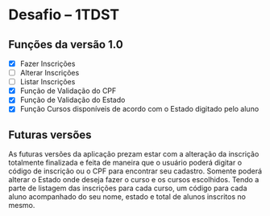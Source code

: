 # Desafio – 1TDST

## Funções da versão 1.0

- [x] Fazer Inscrições
- [ ] Alterar Inscrições
- [ ] Listar Inscrições
- [x] Função de Validação do CPF
- [x] Função de Validação do Estado
- [x] Função Cursos disponíveis de acordo com o Estado digitado pelo aluno

## Futuras versões

As futuras versões da aplicação prezam estar com a alteração da inscrição totalmente finalizada e feita de maneira que o usuário poderá digitar o código de inscrição ou o CPF para encontrar seu cadastro.
Somente poderá alterar o Estado onde deseja fazer o curso e os cursos escolhidos. Tendo a parte de listagem das inscrições para cada curso, um código para cada aluno acompanhado do seu nome, estado e total de alunos inscritos no mesmo.

